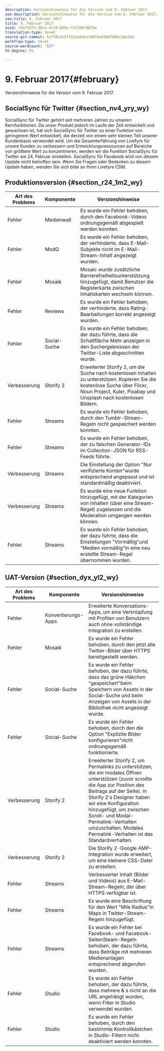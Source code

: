```yaml
---
description: Versionshinweise für die Version vom 9. Februar 2017.
seo-description: Versionshinweise für die Version vom 9. Februar 2017.
seo-title: 9. Februar 2017
title: 9. Februar 2017
uuid: cbbf10f3-d8ca-4c10-849e-fa7208f987be
translation-type: tm+mt
source-git-commit: 52f59cd15f315aa93be198f6eb586f008c18a384
workflow-type: tm+mt
source-wordcount: '557'
ht-degree: 5%

---
```



# 9. Februar 2017{#february}

Versionshinweise für die Version vom 9. Februar 2017.

## SocialSync für Twitter {#section_nv4_yry_wy}

SocialSync für Twitter gehört seit mehreren Jahren zu unseren Kernfunktionen. Da unser Produkt jedoch im Laufe der Zeit entwickelt und gewachsen ist, hat sich SocialSync für Twitter zu einer Funktion von geringerem Wert entwickelt, die derzeit von einem sehr kleinen Teil unserer Kundenbasis verwendet wird. Um die Gesamterfahrung von Livefyre für unsere Kunden zu verbessern und Entwicklungsressourcen auf Bereiche von größtem Wert zu konzentrieren, werden wir die Funktion SocialSync für Twitter am 24. Februar einstellen. SocialSync für Facebook wird von diesem Update nicht betroffen sein. Wenn Sie Fragen oder Bedenken zu diesem Update haben, wenden Sie sich bitte an Ihren Livefyre CSM.

## Produktionsversion {#section_r24_1m2_wy}

| Art des Problems | Komponente | Versionshinweise |
|--- |--- |--- |
| Fehler | Medienwall | Es wurde ein Fehler behoben, durch den Facebook-Videos ordnungsgemäß abgespielt werden konnten. |
| Fehler | ModQ | Es wurde ein Fehler behoben, der verhinderte, dass E-Mail-Subjekte nicht im E-Mail-Stream-Inhalt angezeigt wurden. |
| Fehler | Mosaik | Mosaic wurde zusätzliche Barrierefreiheitsunterstützung hinzugefügt, damit Benutzer die Registerkarte zwischen Inhaltskarten wechseln können. |
| Fehler | Reviews | Es wurde ein Fehler behoben, der verhinderte, dass Rating-Bearbeitungen korrekt angezeigt wurden. |
| Fehler | Social-Suche | Es wurde ein Fehler behoben, der dazu führte, dass die Schaltfläche Mehr anzeigen in den Suchergebnissen der Twitter-Liste abgeschnitten wurde. |
| Verbesserung | Storify 2 | Erweiterter Storify 2, um die Suche nach kostenlosen Inhalten zu unterstützen. Kopieren Sie die kostenlose Suche über Flickr, Noun Project, Kuler, Pixabay und Unsplash nach kostenlosen Bildern. |
| Fehler | Streams | Es wurde ein Fehler behoben, durch den Tumblr-Stream-Regeln nicht gespeichert werden konnten. |
| Fehler | Streams | Es wurde ein Fehler behoben, der zu falschen Generator-IDs im Collection-JSON für RSS-Feeds führte. |
| Verbesserung | Streams | Die Einstellung der Option &quot;Nur verifizierte Konten&quot;wurde entsprechend angepasst und ist standardmäßig deaktiviert. |
| Verbesserung | Streams | Es wurde eine neue Funktion hinzugefügt, mit der Kategorien von Inhalten (über eine Stream-Regel) zugelassen und die Moderation umgangen werden können. |
| Fehler | Streams | Es wurde ein Fehler behoben, der dazu führte, dass die Einstellungen &quot;Vormäßig&quot;und &quot;Medien vormäßig&quot;in eine neu erstellte Stream-Regel übernommen wurden. |

## UAT-Version {#section_dyx_yl2_wy}

| Art des Problems | Komponente | Versionshinweise |
|--- |--- |--- |
| Fehler | Konvertierungs-Apps | Erweiterte Konversations-Apps, um eine Verknüpfung mit Profilen von Benutzern auch ohne vollständige Integration zu erstellen. |
| Fehler | Mosaik | Es wurde ein Fehler behoben, durch den jetzt alle Twitter-Bilder über HTTPS bereitgestellt werden. |
| Fehler | Social-Suche | Es wurde ein Fehler behoben, der dazu führte, dass das grüne Häkchen &quot;gespeichert&quot;beim Speichern von Assets in der Social-Suche und beim Anzeigen von Assets in der Bibliothek nicht angezeigt wurde. |
| Fehler | Social-Suche | Es wurde ein Fehler behoben, durch den die Option &quot;Explizite Bilder konfigurieren&quot;nicht ordnungsgemäß funktionierte. |
| Verbesserung | Storify 2 | Erweiterter Storify 2, um Permalinks zu unterstützen, die ein modales Öffnen unterstützen (zuvor scrollte die App zur Position des Beitrags auf der Seite). In Storify 2&#39;s Designer haben wir eine Konfiguration hinzugefügt, um zwischen Scroll- und Modal-Permalink-Verhalten umzuschalten. Modales Permalink-Verhalten ist das Standardverhalten. |
| Verbesserung | Storify 2 | Die Storify 2-Google AMP-Integration wurde erweitert, um eine kleinere CSS-Datei zu erstellen. |
| Fehler | Streams | Verbesserter Inhalt (Bilder und Videos) aus E-Mail-Stream-Regeln, der über HTTPS verfügbar ist. |
| Fehler | Streams | Es wurde eine Beschriftung für den Wert &quot;Mile Radius&quot;in Maps in Twitter-Stream-Regeln hinzugefügt. |
| Fehler | Streams | Es wurde ein Fehler bei Facebook- und Facebook-SeitenSteam-Regeln behoben, der dazu führte, dass Beiträge mit mehreren Medienanlagen entsprechend abgerufen wurden. |
| Fehler | Studio | Es wurde ein Fehler behoben, der dazu führte, dass mehrere &amp; s nicht an die URL angehängt wurden, wenn Filter in Studio verwendet wurden. |
| Fehler | Studio | Es wurde ein Fehler behoben, durch den bestimmte Kontrollkästchen in Studio-Filtern nicht deaktiviert werden konnten. |

